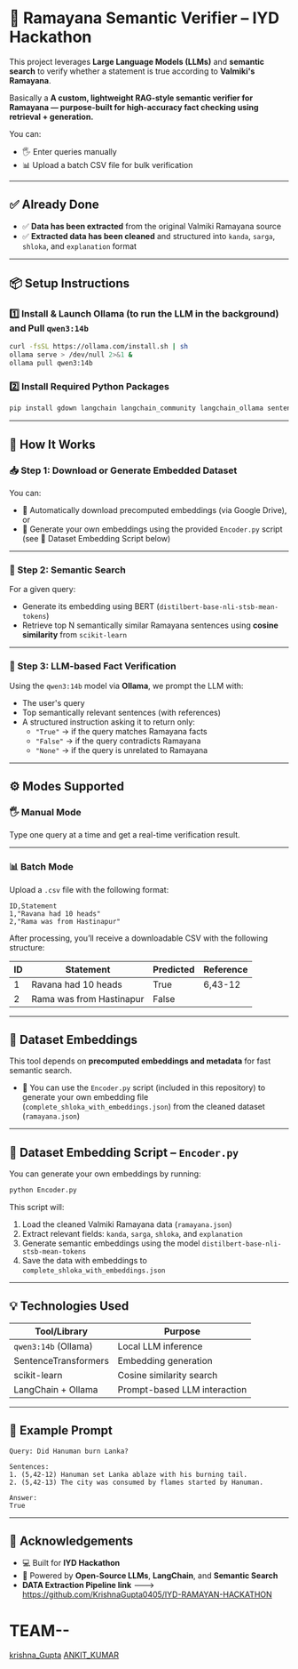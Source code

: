 # 🧠 Ramayana Semantic Verifier – IYD Hackathon

This project leverages **Large Language Models (LLMs)** and **semantic search** to verify whether a statement is true according to **Valmiki's Ramayana**. 

Basically a **A custom, lightweight RAG-style semantic verifier for Ramayana — purpose-built for high-accuracy fact checking using retrieval + generation.**


You can:
- 🖐️ Enter queries manually
- 📊 Upload a batch CSV file for bulk verification

---

## ✅ Already Done

- ✅ **Data has been extracted** from the original Valmiki Ramayana source  
- ✅ **Extracted data has been cleaned** and structured into `kanda`, `sarga`, `shloka`, and `explanation` format

---

## 📦 Setup Instructions

### 1️⃣ Install & Launch Ollama (to run the LLM in the background) and Pull `qwen3:14b`

```bash
curl -fsSL https://ollama.com/install.sh | sh
ollama serve > /dev/null 2>&1 &
ollama pull qwen3:14b
```

### 2️⃣ Install Required Python Packages

```bash
pip install gdown langchain langchain_community langchain_ollama sentence-transformers scikit-learn
```

---

## 🚀 How It Works

### 📥 Step 1: Download or Generate Embedded Dataset

You can:
- 🔽 Automatically download precomputed embeddings (via Google Drive), or
- 🧠 Generate your own embeddings using the provided `Encoder.py` script (see 📄 Dataset Embedding Script below)

---

### 🧠 Step 2: Semantic Search

For a given query:

- Generate its embedding using BERT (`distilbert-base-nli-stsb-mean-tokens`)
- Retrieve top N semantically similar Ramayana sentences using **cosine similarity** from `scikit-learn`

---

### 🤖 Step 3: LLM-based Fact Verification

Using the `qwen3:14b` model via **Ollama**, we prompt the LLM with:

- The user's query  
- Top semantically relevant sentences (with references)  
- A structured instruction asking it to return only:
  - `"True"` → if the query matches Ramayana facts
  - `"False"` → if the query contradicts Ramayana
  - `"None"` → if the query is unrelated to Ramayana

---

## ⚙️ Modes Supported

### 🖐️ Manual Mode

Type one query at a time and get a real-time verification result.

---

### 📊 Batch Mode

Upload a `.csv` file with the following format:

```csv
ID,Statement
1,"Ravana had 10 heads"
2,"Rama was from Hastinapur"
```

After processing, you’ll receive a downloadable CSV with the following structure:

| ID | Statement                | Predicted | Reference |
|----|--------------------------|-----------|-----------|
| 1  | Ravana had 10 heads      | True      | 6,43-12   |
| 2  | Rama was from Hastinapur | False     |           |

---

## 🔗 Dataset Embeddings

This tool depends on **precomputed embeddings and metadata** for fast semantic search.

- 📂 You can use the `Encoder.py` script (included in this repository) to generate your own embedding file (`complete_shloka_with_embeddings.json`) from the cleaned dataset (`ramayana.json`)

---

## 📄 Dataset Embedding Script – `Encoder.py`

You can generate your own embeddings by running:

```bash
python Encoder.py
```

This script will:
1. Load the cleaned Valmiki Ramayana data (`ramayana.json`)
2. Extract relevant fields: `kanda`, `sarga`, `shloka`, and `explanation`
3. Generate semantic embeddings using the model `distilbert-base-nli-stsb-mean-tokens`
4. Save the data with embeddings to `complete_shloka_with_embeddings.json`

---

## 💡 Technologies Used

| Tool/Library           | Purpose                            |
|------------------------|------------------------------------|
| `qwen3:14b` (Ollama)   | Local LLM inference                |
| SentenceTransformers   | Embedding generation               |
| scikit-learn           | Cosine similarity search           |
| LangChain + Ollama     | Prompt-based LLM interaction       |

---

## 🧪 Example Prompt

```
Query: Did Hanuman burn Lanka?

Sentences:
1. (5,42-12) Hanuman set Lanka ablaze with his burning tail.
2. (5,42-13) The city was consumed by flames started by Hanuman.

Answer:
True
```

---

## 🤝 Acknowledgements

- 💻 Built for **IYD Hackathon**
- 🔗 Powered by **Open-Source LLMs**, **LangChain**, and **Semantic Search**
-   **DATA Extraction Pipeline link** ---> https://github.com/KrishnaGupta0405/IYD-RAMAYAN-HACKATHON


# TEAM--
  [krishna_Gupta](https://github.com/KrishnaGupta0405)
  [ANKIT_KUMAR](https://github.com/ANKIT0017)
